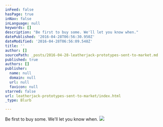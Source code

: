 ```yaml
---
inFeed: false
hasPage: true
inNav: false
inLanguage: null
keywords: []
description: "Be first to buy some. We'll let you know when."
datePublished: '2016-04-28T06:56:30.950Z'
dateModified: '2016-04-28T06:56:09.548Z'
title: ''
author: []
sourcePath: _posts/2016-04-28-leatherjack-prototypes-sent-to-market.md
published: true
authors: []
publisher:
  name: null
  domain: null
  url: null
  favicon: null
starred: false
url: leatherjack-prototypes-sent-to-market/index.html
_type: Blurb

---
```

Be first to buy some. We'll let you know when.
![](https://the-grid-user-content.s3-us-west-2.amazonaws.com/824e4237-f4fb-49c6-80b1-536ef83cae36.jpg)